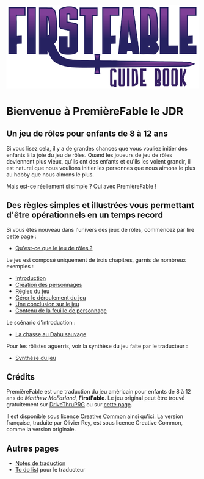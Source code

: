 ![FirstFable Guide Book](images/firstfable.png)

# Bienvenue à PremièreFable le JDR

## Un jeu de rôles pour enfants de 8 à 12 ans

Si vous lisez cela, il y a de grandes chances que vous vouliez initier des enfants à la joie du jeu de rôles. Quand les joueurs de jeu de rôles deviennent plus vieux, qu'ils ont des enfants et qu'ils les voient grandir, il est naturel que nous voulions initier les personnes que nous aimons le plus au hobby que nous aimons le plus.

Mais est-ce réellement si simple ? Oui avec PremièreFable !

## Des règles simples et illustrées vous permettant d'être opérationnels en un temps record

Si vous êtes nouveau dans l'univers des jeux de rôles, commencez par lire cette page :

* [Qu'est-ce que le jeu de rôles ?](pages/01-Le-jeu-de-roles-en-deux-mots.md)

Le jeu est composé uniquement de trois chapitres, garnis de nombreux exemples :

* [Introduction](pages/02-Introduction.md)
* [Création des personnages](pages/03-Creation-des-personnages.md)
* [Règles du jeu](pages/04-Regles-du-jeu.md)
* [Gérer le déroulement du jeu](pages/05-Diriger-le-jeu.md)
* [Une conclusion sur le jeu](pages/07-Conclusion.md)
* [Contenu de la feuille de personnage](pages/09-fdp.md)

Le scénario d'introduction :

* [La chasse au Dahu sauvage](pages/06-La-chasse-au-Dahu-sauvage.md)

Pour les rôlistes aguerris, voir la synthèse du jeu faite par le traducteur :

* [Synthèse du jeu](pages/97-Synthese-du-jeu.md)

## Crédits

PremièreFable est une traduction du jeu américain pour enfants de 8 à 12 ans de _Matthew McFarland_, **FirstFable**. Le jeu original peut être trouvé gratuitement sur [DriveThruPRG](https://www.drivethrurpg.com/product/107399/FirstFable) ou sur [cette page](pages/08-FirstFable.md).

Il est disponible sous licence [Creative Common](http://creativecommons.org/licenses/by-nc-sa/3.0) ainsi qu'[ici](pages/LICENCE.md). La version française, traduite par Olivier Rey, est sous licence Creative Common, comme la version originale.

## Autres pages

* [Notes de traduction](pages/98-Notes-du-traducteur.md)
* [To do list](pages/99-To-Do-list.md) pour le traducteur
